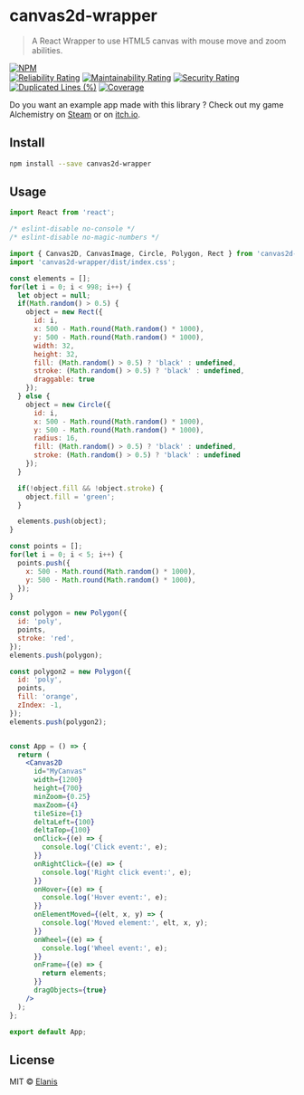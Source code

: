 # canvas2d-wrapper

> A React Wrapper to use HTML5 canvas with mouse move and zoom abilities.

[![NPM](https://img.shields.io/npm/v/canvas2d-wrapper.svg)](https://www.npmjs.com/package/canvas2d-wrapper)  
[![Reliability Rating](https://sonar.dysnomia.studio/api/project_badges/measure?project=canvas2d-wrapper&metric=reliability_rating)](https://sonar.dysnomia.studio/dashboard?id=canvas2d-wrapper) [![Maintainability Rating](https://sonar.dysnomia.studio/api/project_badges/measure?project=canvas2d-wrapper&metric=sqale_rating)](https://sonar.dysnomia.studio/dashboard?id=canvas2d-wrapper) [![Security Rating](https://sonar.dysnomia.studio/api/project_badges/measure?project=canvas2d-wrapper&metric=security_rating)](https://sonar.dysnomia.studio/dashboard?id=canvas2d-wrapper)  
[![Duplicated Lines (%)](https://sonar.dysnomia.studio/api/project_badges/measure?project=canvas2d-wrapper&metric=duplicated_lines_density)](https://sonar.dysnomia.studio/dashboard?id=canvas2d-wrapper) [![Coverage](https://sonar.dysnomia.studio/api/project_badges/measure?project=canvas2d-wrapper&metric=coverage)](https://sonar.dysnomia.studio/dashboard?id=canvas2d-wrapper)


Do you want an example app made with this library ? Check out my game Alchemistry on [Steam](https://store.steampowered.com/app/1730540/Alchemistry/) or on [itch.io](https://elanis.itch.io/alchemistry).

## Install

```bash
npm install --save canvas2d-wrapper
```

## Usage

```jsx
import React from 'react';

/* eslint-disable no-console */
/* eslint-disable no-magic-numbers */

import { Canvas2D, CanvasImage, Circle, Polygon, Rect } from 'canvas2d-wrapper';
import 'canvas2d-wrapper/dist/index.css';

const elements = [];
for(let i = 0; i < 998; i++) {
  let object = null;
  if(Math.random() > 0.5) {
    object = new Rect({
      id: i,
      x: 500 - Math.round(Math.random() * 1000),
      y: 500 - Math.round(Math.random() * 1000),
      width: 32,
      height: 32,
      fill: (Math.random() > 0.5) ? 'black' : undefined,
      stroke: (Math.random() > 0.5) ? 'black' : undefined,
      draggable: true
    });
  } else {
    object = new Circle({
      id: i,
      x: 500 - Math.round(Math.random() * 1000),
      y: 500 - Math.round(Math.random() * 1000),
      radius: 16,
      fill: (Math.random() > 0.5) ? 'black' : undefined,
      stroke: (Math.random() > 0.5) ? 'black' : undefined
    });
  }

  if(!object.fill && !object.stroke) {
    object.fill = 'green';
  }

  elements.push(object);
}

const points = [];
for(let i = 0; i < 5; i++) {
  points.push({
    x: 500 - Math.round(Math.random() * 1000),
    y: 500 - Math.round(Math.random() * 1000),
  });
}

const polygon = new Polygon({
  id: 'poly',
  points,
  stroke: 'red',
});
elements.push(polygon);

const polygon2 = new Polygon({
  id: 'poly',
  points,
  fill: 'orange',
  zIndex: -1,
});
elements.push(polygon2);


const App = () => {
  return (
    <Canvas2D
      id="MyCanvas"
      width={1200}
      height={700}
      minZoom={0.25}
      maxZoom={4}
      tileSize={1}
      deltaLeft={100}
      deltaTop={100}
      onClick={(e) => {
        console.log('Click event:', e);
      }}
      onRightClick={(e) => {
        console.log('Right click event:', e);
      }}
      onHover={(e) => {
        console.log('Hover event:', e);
      }}
      onElementMoved={(elt, x, y) => {
        console.log('Moved element:', elt, x, y);
      }}
      onWheel={(e) => {
        console.log('Wheel event:', e);
      }}
      onFrame={(e) => {
        return elements;
      }}
      dragObjects={true}
    />
  );
};

export default App;
```

## License

MIT © [Elanis](https://github.com/Elanis)
